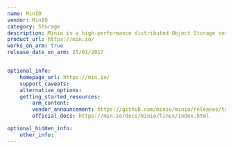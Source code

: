 ```yaml
---
name: MinIO
vendor: MinIO
category: Storage
description: Minio is a high-performance distributed Object Storage server, which is designed for large-scale private cloud infrastructure.
product_url: https://min.io/
works_on_arm: true
release_date_on_arm: 25/01/2017


optional_info:
    homepage_url: https://min.io/
    support_caveats:
    alternative_options:
    getting_started_resources:
        arm_content: 
        vendor_announcement: https://github.com/minio/minio/releases/tag/RELEASE.2017-01-25T03-14-52Z
        official_docs: https://min.io/docs/minio/linux/index.html

optional_hidden_info:
    other_info:
---
```

